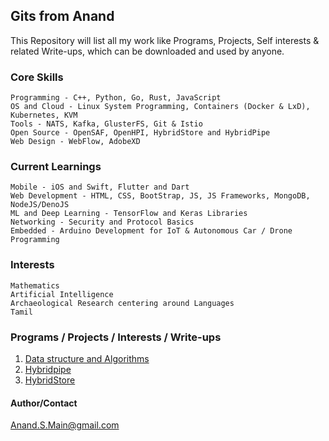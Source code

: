 ## Gits from Anand
This Repository will list all my work like Programs, Projects, Self interests & related Write-ups, which can be downloaded and used by anyone.

### Core Skills
```shell
Programming - C++, Python, Go, Rust, JavaScript
OS and Cloud - Linux System Programming, Containers (Docker & LxD), Kubernetes, KVM
Tools - NATS, Kafka, GlusterFS, Git & Istio
Open Source - OpenSAF, OpenHPI, HybridStore and HybridPipe
Web Design - WebFlow, AdobeXD
```

### Current Learnings
```shell
Mobile - iOS and Swift, Flutter and Dart
Web Development - HTML, CSS, BootStrap, JS, JS Frameworks, MongoDB, NodeJS/DenoJS
ML and Deep Learning - TensorFlow and Keras Libraries
Networking - Security and Protocol Basics
Embedded - Arduino Development for IoT & Autonomous Car / Drone Programming
```

### Interests
```shell
Mathematics
Artificial Intelligence
Archaeological Research centering around Languages
Tamil
```

### Programs / Projects / Interests / Write-ups
1. [Data structure and Algorithms](https://anandsgit.github.io/ProgrammingBasics.github.io/)
2. [Hybridpipe](https://anandsgit.github.io/hybridpipe.github.io/)
3. [HybridStore](https://anandsgit.github.io/hybridstore.github.io/)

#### Author/Contact
Anand.S.Main@gmail.com
